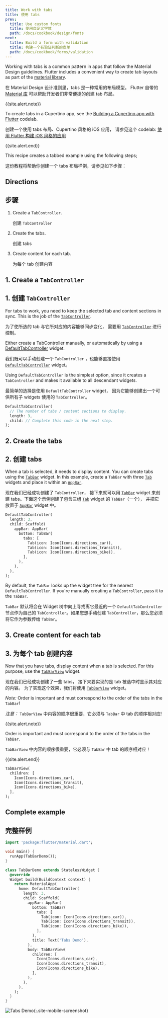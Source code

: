 ```yaml
---
title: Work with tabs
title: 使用 tabs
prev:
  title: Use custom fonts
  title: 使用自定义字体
  path: /docs/cookbook/design/fonts
next:
  title: Build a form with validation
  title: 构建一个有验证判断的表单
  path: /docs/cookbook/forms/validation
---
```


Working with tabs is a common pattern in apps that follow the Material Design
guidelines. Flutter includes a convenient way to create tab layouts as part of
the [material library]({{site.api}}/flutter/material/material-library.html).

在 Material Design 设计准则里，tabs 是一种常用的布局模型。
Flutter 自带的 [Material 库]({{site.api}}/flutter/material/material-library.html) 
可以帮助开发者们非常便捷的创建 tab 布局。

{{site.alert.note}}

  To create tabs in a Cupertino app, see the
  [Building a Cupertino app with
  Flutter](https://codelabs.developers.google.com/codelabs/flutter-cupertino)
  codelab.
  
  创建一个使用 tabs 布局、Cupertino 风格的 iOS 应用，
  请参见这个 codelab: 
  [使用 Flutter 构建 iOS 风格的应用](https://codelabs.flutter.cn/codelabs/flutter-cupertino-cn/index.html)
  
{{site.alert.end}}

This recipe creates a tabbed example using the following steps;

这份教程将帮助你创建一个 tabs 布局样例，请参见如下步骤：

## Directions

## 步骤

  1. Create a `TabController`.
     
     创建 `TabController`
  
  2. Create the tabs.
    
     创建 tabs
     
  3. Create content for each tab.
    
     为每个 tab 创建内容

## 1. Create a `TabController`

## 1. 创建 `TabController`

For tabs to work, you need to keep the selected tab and content
sections in sync. This is the job of the
[`TabController`]({{site.api}}/flutter/material/TabController-class.html).

为了使所选的 tab 与它所对应的内容能够同步变化，
需要用 [`TabController`]({{site.api}}/flutter/material/TabController-class.html) 进行控制。

Either create a TabController manually, or automatically by using a
[DefaultTabController]({{site.api}}/flutter/material/DefaultTabController-class.html)
widget.

我们既可以手动创建一个 `TabController` ，也能够直接使用
[`DefaultTabController`]({{site.api}}/flutter/material/DefaultTabController-class.html) widget。

Using `DefaultTabController` is the simplest option, since it
creates a `TabController` and makes it available to all descendant widgets.

最简单的选择是使用 `DefaultTabController` widget，
因为它能够创建出一个可供所有子 widgets 使用的 `TabController`。


<!-- skip -->
```dart
DefaultTabController(
  // The number of tabs / content sections to display.
  length: 3,
  child: // Complete this code in the next step.
);
```

## 2. Create the tabs

## 2. 创建 tabs 

When a tab is selected, it needs to display content.
You can create tabs using the
[`TabBar`]({{site.api}}/flutter/material/TabController-class.html)
widget. In this example, create a `TabBar` with three
[`Tab`]({{site.api}}/flutter/material/Tab-class.html)
widgets and place it within an
[`AppBar`]({{site.api}}/flutter/material/AppBar-class.html).

现在我们已经成功创建了 `TabController`，
接下来就可以用 [`TabBar`]({{site.api}}/flutter/material/TabController-class.html) widget
来创建 tabs。下面这个示例创建了包含三组
[`Tab`]({{site.api}}/flutter/material/Tab-class.html) widget 的 `TabBar`（一个），
并把它放置于 [`AppBar`]({{site.api}}/flutter/material/AppBar-class.html) widget 中。

<!-- skip -->
```dart
DefaultTabController(
  length: 3,
  child: Scaffold(
    appBar: AppBar(
      bottom: TabBar(
        tabs: [
          Tab(icon: Icon(Icons.directions_car)),
          Tab(icon: Icon(Icons.directions_transit)),
          Tab(icon: Icon(Icons.directions_bike)),
        ],
      ),
    ),
  ),
);
```

By default, the `TabBar` looks up the widget tree for the nearest
`DefaultTabController`. If you're manually creating a `TabController`,
pass it to the `TabBar`.

`TabBar` 默认将会在 Widget 树中向上寻找离它最近的一个 `DefaultTabController` 节点作为自己的 `TabController`。如果您想手动创建 `TabController`，那么您必须将它作为参数传给 `TabBar`。

## 3. Create content for each tab

## 3. 为每个 tab 创建内容

Now that you have tabs, display content when a tab is selected.
For this purpose, use the
[`TabBarView`]({{site.api}}/flutter/material/TabBarView-class.html) widget.

现在我们已经成功创建了一些 tabs，
接下来要实现的是 tab 被选中时显示其对应的内容。
为了实现这个效果，我们将使用
[`TabBarView`]({{site.api}}/flutter/material/TabBarView-class.html) widget。

*Note:* Order is important and must correspond to the order of the tabs in the
`TabBar`!

*注意：* `TabBarView` 中内容的顺序很重要，它必须与 `TabBar` 中 tab 的顺序相对应!

{{site.alert.note}}

  Order is important and must correspond to the order of the tabs in the
  `TabBar`.
  
  `TabBarView` 中内容的顺序很重要，它必须与 `TabBar` 中 tab 的顺序相对应！

{{site.alert.end}}



<!-- skip -->
```dart
TabBarView(
  children: [
    Icon(Icons.directions_car),
    Icon(Icons.directions_transit),
    Icon(Icons.directions_bike),
  ],
);
```

## Complete example

## 完整样例

```dart
import 'package:flutter/material.dart';

void main() {
  runApp(TabBarDemo());
}

class TabBarDemo extends StatelessWidget {
  @override
  Widget build(BuildContext context) {
    return MaterialApp(
      home: DefaultTabController(
        length: 3,
        child: Scaffold(
          appBar: AppBar(
            bottom: TabBar(
              tabs: [
                Tab(icon: Icon(Icons.directions_car)),
                Tab(icon: Icon(Icons.directions_transit)),
                Tab(icon: Icon(Icons.directions_bike)),
              ],
            ),
            title: Text('Tabs Demo'),
          ),
          body: TabBarView(
            children: [
              Icon(Icons.directions_car),
              Icon(Icons.directions_transit),
              Icon(Icons.directions_bike),
            ],
          ),
        ),
      ),
    );
  }
}
```

![Tabs Demo](/images/cookbook/tabs.gif){:.site-mobile-screenshot}
